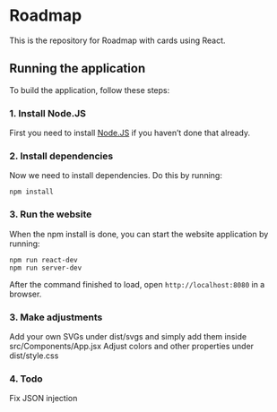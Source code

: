 
# Roadmap

This is the repository for Roadmap with cards using React. 

## Running the application

To build the application, follow these steps:

### 1. Install Node.JS
First you need to install [Node.JS](https://nodejs.org) if you haven’t done that already.
### 2. Install dependencies
Now we need to install dependencies. Do this by running:
```
npm install
```
### 3. Run the website
When the npm install is done, you can start the website application by running:
```
npm run react-dev
npm run server-dev
```

After the command finished to load, open `http://localhost:8080` in a browser.

### 3. Make adjustments

  Add your own SVGs under dist/svgs and simply add them inside src/Components/App.jsx
  Adjust colors and other properties under dist/style.css

### 4. Todo
Fix JSON injection
